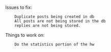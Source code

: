 
Issues to fix:
```
    Duplicate posts being created in db
    All posts are not being stored in the db
    replies are not being stored.
```
Things to work on:
```
    Do the statistics portion of the hw
```
